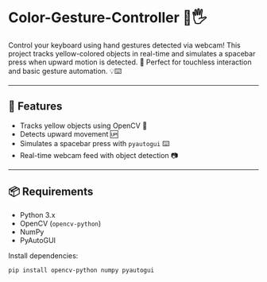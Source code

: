 # Color-Gesture-Controller 🎥🖐️

Control your keyboard using hand gestures detected via webcam! This project tracks yellow-colored objects in real-time and simulates a spacebar press when upward motion is detected. 🚀 Perfect for touchless interaction and basic gesture automation. 💡⌨️

---

## 🔧 Features

- Tracks yellow objects using OpenCV 🎨
- Detects upward movement 🆙
- Simulates a spacebar press with `pyautogui` ⌨️
- Real-time webcam feed with object detection 📷

---

## 📦 Requirements

- Python 3.x
- OpenCV (`opencv-python`)
- NumPy
- PyAutoGUI

Install dependencies:

```bash
pip install opencv-python numpy pyautogui
```

